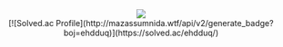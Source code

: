 <div align="center">
          <img src="https://capsule-render.vercel.app/api?type=waving&color=auto&height=200&section=header&text=dongyeob's+Github!&fontSize=90" />
</div>

<div align="center">
[![Solved.ac Profile](http://mazassumnida.wtf/api/v2/generate_badge?boj=ehdduq)](https://solved.ac/ehdduq/)

</div>
